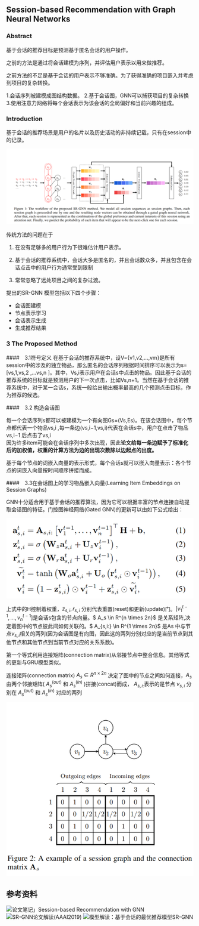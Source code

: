## Session-based Recommendation with Graph Neural Networks

### Abstract

基于会话的推荐目标是预测基于匿名会话的用户操作。

之前的方法是通过将会话建模为序列，并评估用户表示以用来做推荐。

之前方法的不足是基于会话的用户表示不够准确。为了获得准确的项目嵌入并考虑到项目的复杂转换。

1.会话序列被建模成图结构数据。
2.基于会话图，GNN可以捕获项目的复杂转换
3.使用注意力网络将每个会话表示为该会话的全局偏好和当前兴趣的组成。

### Introduction

基于会话的推荐场景是用户的名片以及历史活动的非持续记载，只有在session中的记录。

![](https://github.com/swallown1/NoteOfPaper/blob/master/AAAI/Session_based_Rec_GNN/images/f1.png)

传统方法的问题在于
1. 在没有足够多的用户行为下很难估计用户表示。

2. 基于会话的推荐系统中，会话大多是匿名的，并且会话数众多，并且包含在会话点击中的用户行为通常受到限制
3. 常常忽略了远处项目之间的复杂过渡。

提出的SR-GNN 模型包括以下四个步骤：

- 会话图建模
- 节点表示学习
- 会话表示生成
- 生成推荐结果


### 3 The Proposed Method

####　3.1符号定义
在基于会话的推荐系统中，设V={v1,v2,…,vm}是所有session中的涉及的独立物品，那么匿名的会话序列根据时间排序可以表示为s=[vs,1,vs,2 ,…vs,n ]。其中，Vs,i表示用户在会话s中点击的物品。因此基于会话的推荐系统的目标就是预测用户的下一次点击，比如Vs,n+1。当然在基于会话的推荐系统中，对于某一会话s，系统一般给出输出概率最高的几个预测点击目标，作为推荐的候选。

####　3.2 构造会话图

每一个会话序列s都可以被建模为一个有向图Gs=(Vs,Es)。在该会话图中，每个节点都代表一个物品vs,i ,每一条边(vs,i−1,vs,i)代表在会话s中，用户在点击了物品vs,i−1 后点击了vs,i 
​	
因为许多item可能会在会话序列中多次出现，因此**论文给每一条边赋予了标准化后的加权值，权重的计算方法为边的出现次数除以边起点的出度。**

基于每个节点的词嵌入向量的表示形式，每个会话s就可以嵌入向量表示：各个节点的词嵌入向量按时间顺序拼接而成。


####　3.3在会话图上的学习物品嵌入向量(Learning Item Embeddings on Session Graphs)

GNN十分适合用于基于会话的推荐算法，因为它可以根据丰富的节点连接自动提取会话图的特征。门控图神经网络(Gated GNN)的更新可以由如下公式给出：

![](https://github.com/swallown1/NoteOfPaper/blob/master/AAAI/Session_based_Rec_GNN/images/math15.png)

上式中的H控制着权重，$z_{s,i}, r_{s,i}$ 分别代表重置(reset)和更新(update)门。$[v_1^{t-1},...,v_n^{t-1}]$是会话s包含的节点向量。$ A_s \in R^{n \times 2n}$ 是关系矩阵,决定着图中的节点彼此间如何关联的。$ A_{s,i:} \in R^{1 \times 2n}$ 是As 中与节点$v_{s,i}$相关的两列(因为会话图是有向图，因此这的两列分别对应的是当前节点到其他节点和其他节点到当前节点对应的关系系数)。

第一个等式利用连接矩阵(connection matrix)从邻接节点中整合信息。其他等式的更新与GRU模型类似。

连接矩阵(connection matrix) $A_s \in R^{n \times 2n}$ 决定了图中的节点之间如何连接，$A_s$ 由两个邻接矩阵( $A_s^{(out)}$ 和 $A_s^{(in)}$ )拼接(concat)而成， $A_{s,i:}$表示的是节点 $v_{s,i}$ 分别在 $A_s^{(out)}$ 和 $A_s^{(in)}$ 对应的两列 

![](https://github.com/swallown1/NoteOfPaper/blob/master/AAAI/Session_based_Rec_GNN/images/f2.png)





## 参考资料

![论文笔记」Session-based Recommendation with GNN](https://zhuanlan.zhihu.com/p/82796415)
![SR-GNN论文解读(AAAI2019)](https://blog.csdn.net/yfreedomliTHU/article/details/91345348)
![模型解读：基于会话的最优推荐模型SR-GNN](https://zhuanlan.zhihu.com/p/65749652)

